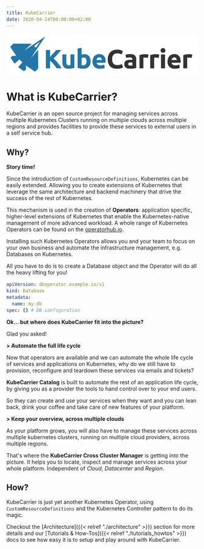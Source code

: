 ```yaml
---
title: KubeCarrier
date: 2020-04-24T09:00:00+02:00
---
```


![KubeCarrier logo][logo]


# What is KubeCarrier?

KubeCarrier is an open source project for managing services across multiple Kubernetes Clusters running on multiple clouds across multiple regions and provides facilities to provide these services to external users in a self service hub.

## Why?

**Story time!**

Since the introduction of `CustomResourceDefinitions`, Kubernetes can be easily extended. Allowing you to create extensions of Kubernetes that leverage the same architecture and backend machinery that drive the success of the rest of Kubernetes.

This mechanism is used in the creation of **Operators**: application specific, higher-level extensions of Kubernetes that enable the Kubernetes-native management of more advanced workload. A whole range of Kubernetes Operators can be found on the [operatorhub.io](https://operatorhub.io).

Installing such Kubernetes Operators allows you and your team to focus on your own business and automate the infrastructure management, e.g. Databases on Kubernetes.

All you have to do is to create a Database object and the Operator will do all the heavy lifting for you!

```yaml
apiVersion: dboperator.example.io/v1
kind: Database
metadata:
  name: my-db
spec: {} # DB configuration
```

**Ok... but where does KubeCarrier fit into the picture?**

Glad you asked!

**> Automate the full life cycle**

Now that operators are available and we can automate the whole life cycle of services and applications on Kubernetes, why do we still have to provision, reconfigure and teardown these services via emails and tickets?

**KubeCarrier Catalog** is built to automate the rest of an application life cycle, by giving you as a provider the tools to hand control over to your end users.

So they can create and use your services when they want and you can lean back, drink your coffee and take care of new features of your platform.

**> Keep your overview, across multiple clouds**

As your platform grows, you will also have to manage these services across multiple kubernetes clusters, running on multiple cloud providers, across multiple regions.

That's where the **KubeCarrier Cross Cluster Manager** is getting into the picture. It helps you to locate, inspect and manage services across your whole platform.
Independent of *Cloud*, *Datacenter* and *Region*.

## How?

KubeCarrier is just yet another Kubernetes Operator, using `CustomResourceDefinitions` and the Kubernetes Controller pattern to do its magic.

Checkout the [Architecture]({{< relref "./architecture" >}}) section for more details and our [Tutorials & How-Tos]({{< relref "./tutorials_howtos" >}}) docs to see how easy it is to setup and play around with KubeCarrier.

[logo]: ./img/KubeCarrier.png
